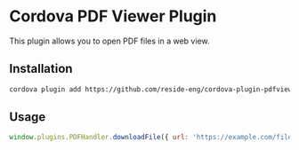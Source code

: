 # Cordova PDF Viewer Plugin

This plugin allows you to open PDF files in a web view.

## Installation

```bash
cordova plugin add https://github.com/reside-eng/cordova-plugin-pdfviewer.git
```

## Usage

```javascript
window.plugins.PDFHandler.downloadFile({ url: 'https://example.com/file.pdf' }, success, error);
```
